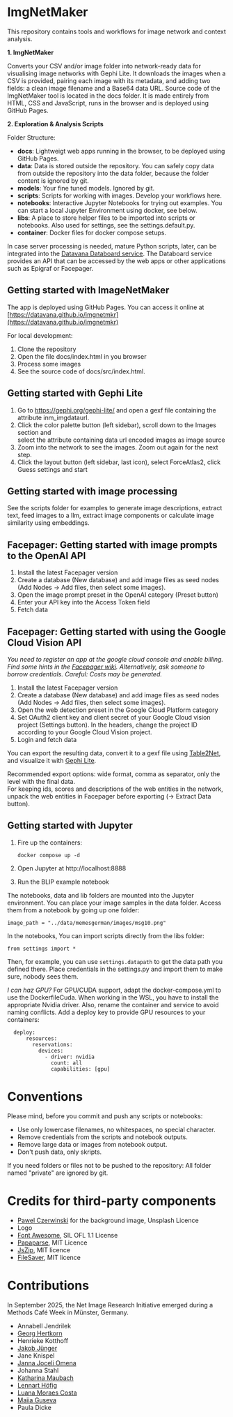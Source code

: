 # ImgNetMaker

This repository contains tools and workflows for image network and context analysis.

**1. ImgNetMaker**

Converts your CSV and/or image folder into network-ready data for visualising image networks with Gephi Lite. 
It downloads the images when a CSV is provided, pairing each image with its metadata, and adding two fields:
a clean image filename and a Base64 data URL.
Source code of the ImgNetMaker tool is located in the docs folder.
It is made entirely from HTML, CSS and JavaScript, 
runs in the browser and is deployed using GitHub Pages.

**2. Exploration & Analysis Scripts**

Folder Structure:  

- **docs**: Lightweigt web apps running in the browser, to be deployed using GitHub Pages.
- **data**: Data is stored outside the repository. 
  You can safely copy data from outside the repository into the data folder,
  because the folder content is ignored by git.
- **models**: Your fine tuned models. Ignored by git.
- **scripts**: Scripts for working with images. Develop your workflows here. 
- **notebooks**: Interactive Jupyter Notebooks for trying out examples.
  You can start a local Jupyter Environment using docker, see below.
- **libs**: A place to store helper files to be imported into scripts or notebooks. 
  Also used for settings, see the settings.default.py.
- **container**: Docker files for docker compose setups.

In case server processing is needed, mature Python scripts, later, 
can be integrated into the [Datavana Databoard service](https://databoard.uni-muenster.de/). 
The Databoard service provides an API that can be accessed by the web apps or other applications
such as Epigraf or Facepager.

## Getting started with ImageNetMaker

The app is deployed using GitHub Pages.
You can access it online at [https://datavana.github.io/imgnetmkr](https://datavana.github.io/imgnetmkr)

For local development:

1. Clone the repository
2. Open the file docs/index.html in you browser
3. Process some images
4. See the source code of docs/src/index.html.

## Getting started with Gephi Lite

1. Go to https://gephi.org/gephi-lite/ 
   and open a gexf file containing the attribute inm_imgdataurl.
3. Click the color palette button (left sidebar), 
   scroll down to the Images section and  
   select the attribute containing data url encoded images as image source
4. Zoom into the network to see the images. Zoom out again for the next step.
5. Click the layout button (left sidebar, last icon),
   select ForceAtlas2, click Guess settings and start

## Getting started with image processing

See the scripts folder for examples to generate image descriptions, extract text,
feed images to a llm, extract image components or calculate image similarity using embeddings.

## Facepager: Getting started with image prompts to the OpenAI API

1. Install the latest Facepager version
2. Create a database (New database) and 
   add image files as seed nodes (Add Nodes -> Add files, then select some images). 
3. Open the image prompt preset in the OpenAI category (Preset button)
4. Enter your API key into the Access Token field
5. Fetch data

## Facepager: Getting started with using the Google Cloud Vision API

*You need to register an app at the google cloud console and enable billing.
Find some hints in the [Facepager wiki](https://github.com/strohne/Facepager/wiki/Getting-Started-with-Google-Cloud-Platform).
Alternatively, ask someone to borrow credentials. Careful: Costs may be generated.*

1. Install the latest Facepager version
2. Create a database (New database) and 
   add image files as seed nodes (Add Nodes -> Add files, then select some images). 
3. Open the web detection preset in the Google Cloud Platform category 
4. Set OAuth2 client key and client secret of your Google Cloud vision project (Settings button). 
   In the headers, change the project ID according to your Google Cloud Vision project.
5. Login and fetch data

You can export the resulting data, 
convert it to a gexf file using [Table2Net](https://medialab.github.io/table2net/),
and visualize it with [Gephi Lite](https://gephi.org/gephi-lite/).

Recommended export options: wide format, comma as separator, only the level with the final data.  
For keeping ids, scores and descriptions of the web entities in the network,
 unpack the web entities in Facepager before exporting (-> Extract Data button). 

## Getting started with Jupyter

1. Fire up the containers:
   ```
   docker compose up -d
   ```
2. Open Jupyter at http://localhost:8888

3. Run the BLIP example notebook


The notebooks, data and lib folders are mounted into the Jupyter environment.
You can place your image samples in the data folder. 
Access them from a notebook by going up one folder:
```
image_path = "../data/memesgerman/images/msg10.png"
```

In the notebooks, You can import scripts directly from the libs folder:
```
from settings import *
```

Then, for example, you can use `settings.datapath` to get the data path you defined there.
Place credentials in the settings.py and import them to make sure, nobody sees them.


*I can haz GPU?*
For GPU/CUDA support, adapt the docker-compose.yml to use the DockerfileCuda.
When working in the WSL, you have to install the appropriate Nvidia driver.
Also, rename the container and service to avoid naming conflicts. 
Add a deploy key to provide GPU resources to your containers:    
```
  deploy:
      resources:
        reservations:
          devices:
            - driver: nvidia
              count: all
              capabilities: [gpu]
```

# Conventions

Please mind, before you commit and push any scripts or notebooks: 
- Use only lowercase filenames, no whitespaces, no special character.
- Remove credentials from the scripts and notebook outputs.
- Remove large data or images from notebook output.
- Don't push data, only skripts.

If you need folders or files not to be pushed to the repository:
All folder named "private" are ignored by git.

# Credits for third-party components
- [Pawel Czerwinski](https://unsplash.com/de/@pawel_czerwinski) for the background image, Unsplash Licence
- Logo
- [Font Awesome](https://fontawesome.com/), SIL OFL 1.1 License
- [Papaparse](https://www.papaparse.com/), MIT Licence
- [JsZip](https://stuk.github.io/jszip/), MIT licence
- [FileSaver](https://github.com/eligrey/FileSaver.js), MIT licence

# Contributions

In September 2025, the Net Image Research Initiative emerged during a Methods Café Week in Münster, Germany.

- Annabell Jendrilek
- [Georg Hertkorn](https://orcid.org/0009-0005-0760-2818)
- Henrieke Kotthoff
- [Jakob Jünger](https://orcid.org/0000-0003-1860-6695)
- Jane Knispel
- [Janna Joceli Omena](https://orcid.org/0000-0001-8445-9502)
- Johanna Stahl
- [Katharina Maubach](https://orcid.org/0009-0005-1466-7943)
- [Lennart Höfig](https://orcid.org/0009-0001-8500-3117)
- [Luana Moraes Costa](https://orcid.org/0009-0004-3303-8408)
- [Maiia Guseva](https://orcid.org/0009-0006-5024-7919)
- Paula Dicke
